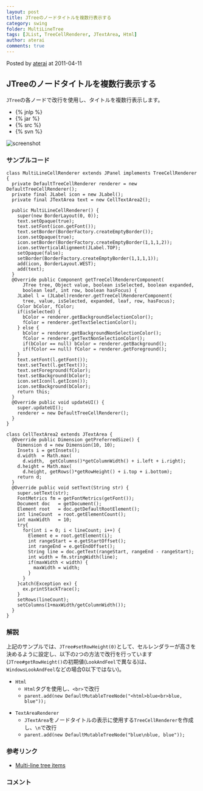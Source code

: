 ```yaml
---
layout: post
title: JTreeのノードタイトルを複数行表示する
category: swing
folder: MultiLineTree
tags: [JList, TreeCellRenderer, JTextArea, Html]
author: aterai
comments: true
---
```


Posted by [aterai](http://terai.xrea.jp/aterai.html) at 2011-04-11

## JTreeのノードタイトルを複数行表示する
`JTree`の各ノードで改行を使用し、タイトルを複数行表示します。

- {% jnlp %}
- {% jar %}
- {% src %}
- {% svn %}

<!-- dummy comment line for breaking list -->

![screenshot](https://lh6.googleusercontent.com/_9Z4BYR88imo/TaKbyMKLtkI/AAAAAAAAA5M/NoozvykYAUE/s800/MultiLineTree.png)

### サンプルコード
<pre class="prettyprint"><code>class MultiLineCellRenderer extends JPanel implements TreeCellRenderer {
  private DefaultTreeCellRenderer renderer = new DefaultTreeCellRenderer();
  private final JLabel icon = new JLabel();
  private final JTextArea text = new CellTextArea2();

  public MultiLineCellRenderer() {
    super(new BorderLayout(0, 0));
    text.setOpaque(true);
    text.setFont(icon.getFont());
    text.setBorder(BorderFactory.createEmptyBorder());
    icon.setOpaque(true);
    icon.setBorder(BorderFactory.createEmptyBorder(1,1,1,2));
    icon.setVerticalAlignment(JLabel.TOP);
    setOpaque(false);
    setBorder(BorderFactory.createEmptyBorder(1,1,1,1));
    add(icon, BorderLayout.WEST);
    add(text);
  }
  @Override public Component getTreeCellRendererComponent(
      JTree tree, Object value, boolean isSelected, boolean expanded,
      boolean leaf, int row, boolean hasFocus) {
    JLabel l = (JLabel)renderer.getTreeCellRendererComponent(
      tree, value, isSelected, expanded, leaf, row, hasFocus);
    Color bColor, fColor;
    if(isSelected) {
      bColor = renderer.getBackgroundSelectionColor();
      fColor = renderer.getTextSelectionColor();
    } else {
      bColor = renderer.getBackgroundNonSelectionColor();
      fColor = renderer.getTextNonSelectionColor();
      if(bColor == null) bColor = renderer.getBackground();
      if(fColor == null) fColor = renderer.getForeground();
    }
    text.setFont(l.getFont());
    text.setText(l.getText());
    text.setForeground(fColor);
    text.setBackground(bColor);
    icon.setIcon(l.getIcon());
    icon.setBackground(bColor);
    return this;
  }
  @Override public void updateUI() {
    super.updateUI();
    renderer = new DefaultTreeCellRenderer();
  }
}
</code></pre>

<pre class="prettyprint"><code>class CellTextArea2 extends JTextArea {
  @Override public Dimension getPreferredSize() {
    Dimension d = new Dimension(10, 10);
    Insets i = getInsets();
    d.width  = Math.max(
      d.width,  getColumns()*getColumnWidth() + i.left + i.right);
    d.height = Math.max(
      d.height, getRows()*getRowHeight() + i.top + i.bottom);
    return d;
  }
  @Override public void setText(String str) {
    super.setText(str);
    FontMetrics fm = getFontMetrics(getFont());
    Document doc   = getDocument();
    Element root   = doc.getDefaultRootElement();
    int lineCount  = root.getElementCount();
    int maxWidth   = 10;
    try{
      for(int i = 0; i &lt; lineCount; i++) {
        Element e = root.getElement(i);
        int rangeStart = e.getStartOffset();
        int rangeEnd = e.getEndOffset();
        String line = doc.getText(rangeStart, rangeEnd - rangeStart);
        int width = fm.stringWidth(line);
        if(maxWidth &lt; width) {
          maxWidth = width;
        }
      }
    }catch(Exception ex) {
      ex.printStackTrace();
    }
    setRows(lineCount);
    setColumns(1+maxWidth/getColumnWidth());
  }
}
</code></pre>

### 解説
上記のサンプルでは、`JTree#setRowHeight(0)`として、セルレンダラーが高さを決めるように設定し、以下の`2`つの方法で改行を行っています(`JTree#getRowHeight()`の初期値(`LookAndFeel`で異なる)は、`WindowsLookAndFeel`などの場合0以下ではない)。

- `Html`
    - `Html`タグを使用し、`<br>`で改行
    - `parent.add(new DefaultMutableTreeNode("<html>blue<br>blue, blue"));`

<!-- dummy comment line for breaking list -->

- `TextAreaRenderer`
    - `JTextArea`をノードタイトルの表示に使用する`TreeCellRenderer`を作成し、`\n`で改行
    - `parent.add(new DefaultMutableTreeNode("blue\nblue, blue"));`

<!-- dummy comment line for breaking list -->

### 参考リンク
- [Multi-line tree items](http://www.codeguru.com/java/articles/141.shtml)

<!-- dummy comment line for breaking list -->

### コメント
